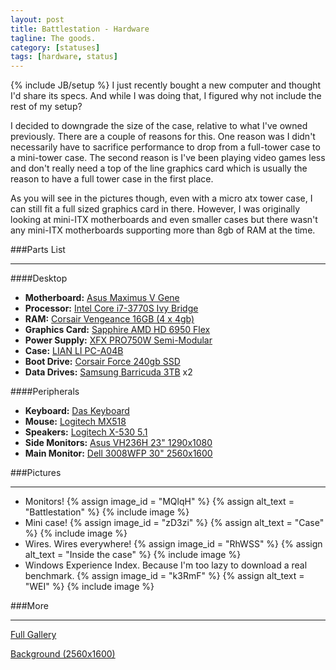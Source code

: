 ```yaml
---
layout: post
title: Battlestation - Hardware
tagline: The goods.
category: [statuses]
tags: [hardware, status]
---
```

{% include JB/setup %}
I just recently bought a new computer and thought I'd share its specs. And while I was doing that, I figured why not include the rest of my setup?

I decided to downgrade the size of the case, relative to what I've owned previously. There are a couple of reasons for this. One reason was I didn't necessarily have to sacrifice performance to drop from a full-tower case to a mini-tower case. The second reason is I've been playing video games less and don't really need a top of the line graphics card which is usually the reason to have a full tower case in the first place.

As you will see in the pictures though, even with a micro atx tower case, I can still fit a full sized graphics card in there. However, I was originally looking at mini-ITX motherboards and even smaller cases but there wasn't any mini-ITX motherboards supporting more than 8gb of RAM at the time.

###Parts List
- - -
####Desktop
*  __Motherboard:__ [Asus Maximus V Gene](http://www.newegg.com/Product/Product.aspx?Item=N82E16813131830)
*  __Processor:__ [Intel Core i7-3770S Ivy Bridge](http://www.newegg.com/Product/Product.aspx?Item=N82E16819116503)
*  __RAM:__ [Corsair Vengeance 16GB (4 x 4gb)](http://www.newegg.com/Product/Product.aspx?Item=N82E16820233252)
*  __Graphics Card:__ [Sapphire AMD HD 6950 Flex](http://www.newegg.com/Product/Product.aspx?Item=N82E16814102929)
*  __Power Supply:__ [XFX PRO750W Semi-Modular](http://www.newegg.com/Product/Product.aspx?Item=N82E16817207016)
*  __Case:__ [LIAN LI PC-A04B]()
*  __Boot Drive:__ [Corsair Force 240gb SSD](http://www.newegg.com/Product/Product.aspx?Item=N82E16820233208)
*  __Data Drives:__ [Samsung Barricuda 3TB](http://blog.nolat.org/post/23653765685/3tb-hdd-for-129-99) x2

####Peripherals
*  __Keyboard:__ [Das Keyboard](http://www.newegg.com/Product/Product.aspx?Item=N82E16823830002)
*  __Mouse:__ [Logitech MX518](http://www.newegg.com/Product/Product.aspx?Item=N82E16826104178)
*  __Speakers:__ [Logitech X-530 5.1](http://www.logitech.com/en-roeu/speakers-audio/home-pc-speakers/devices/x-530)
*  __Side Monitors:__ [Asus VH236H 23" 1290x1080](http://www.newegg.com/Product/Product.aspx?Item=N82E16824236059)
*  __Main Monitor:__ [Dell 3008WFP 30" 2560x1600](http://accessories.dell.com/sna/products/displays/productdetail.aspx?c=ca&l=en&s=pub&sku=223-4890)

###Pictures
- - -
*  Monitors!
{% assign image_id = "MQlqH" %}
{% assign alt_text = "Battlestation" %}
{% include image %}
*  Mini case!
{% assign image_id = "zD3zi" %}
{% assign alt_text = "Case" %}
{% include image %}
*  Wires. Wires everywhere!
{% assign image_id = "RhWSS" %}
{% assign alt_text = "Inside the case" %}
{% include image %}
*  Windows Experience Index. Because I'm too lazy to download a real benchmark.
{% assign image_id = "k3RmF" %}
{% assign alt_text = "WEI" %}
{% include image %}

###More
- - -
[Full Gallery](http://imgur.com/a/5DvRK/all#0)

[Background (2560x1600)](http://talon876.deviantart.com/art/Cells-304186441)